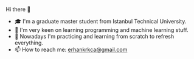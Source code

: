 Hi there 👋
- 🎓 I'm a graduate master student from Istanbul Technical University.
- 🔭 I'm very keen on learning programming and machine learning stuff.
- 🌱 Nowadays I'm practicing and learning from scratch to refresh everything.
- 📫 How to reach me: erhankrkca@gmail.com
<!--
**erhankarakoca/erhankarakoca** is a ✨ _special_ ✨ repository because its `README.md` (this file) appears on your GitHub profile.

Here are some ideas to get you started:

- 🔭 I am a ......
- 🌱 I’m currently learning ...
- 👯 I’m looking to collaborate on ...
- 🤔 I’m looking for help with ...
- 💬 Ask me about ...
- 📫 How to reach me: ...
- 😄 Pronouns: ...
- ⚡ Fun fact: ...
-->

  
